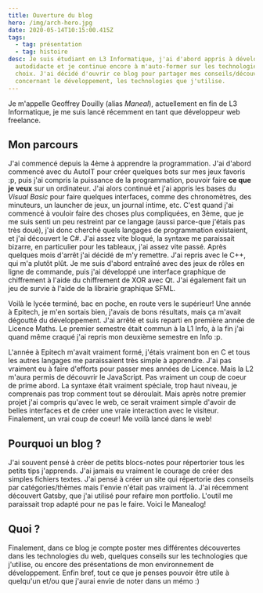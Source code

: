 ```yaml
---
title: Ouverture du blog
hero: /img/arch-hero.jpg
date: 2020-05-14T10:15:00.415Z
tags:
  - tag: présentation
  - tag: histoire
desc: Je suis étudiant en L3 Informatique, j'ai d'abord appris à développer en
  autodidacte et je continue encore à m'auto-former sur les technologies de mon
  choix. J'ai décidé d'ouvrir ce blog pour partager mes conseils/découvertes
  concernant le développement, les technologies que j'utilise.
---
```

Je m'appelle Geoffrey Douilly (alias *Maneal*), actuellement en fin de L3 Informatique, je me suis lancé récemment en tant que développeur web freelance.

## Mon parcours

J'ai commencé depuis la 4ème à apprendre la programmation. J'ai d'abord commencé avec du AutoIT pour créer quelques bots sur mes jeux favoris :p, puis j'ai compris la puissance de la programmation, pouvoir faire **ce que je veux** sur un ordinateur. J'ai alors continué et j'ai appris les bases du *Visual Basic* pour faire quelques interfaces, comme des chronomètres, des minuteurs, un launcher de jeux, un journal intime, etc. C'est quand j'ai commencé à vouloir faire des choses plus compliquées, en 3ème, que je me suis senti un peu restreint par ce langage (aussi parce-que j'étais pas très doué), j'ai donc cherché quels langages de programmation existaient, et j'ai découvert le C#. J'ai assez vite bloqué, la syntaxe me paraissait bizarre, en particulier pour les tableaux, j'ai assez vite passé. Après quelques mois d'arrêt j'ai décidé de m'y remettre. J'ai repris avec le C++, qui m'a plutôt plût. Je me suis d'abord entraîné avec des jeux de rôles en ligne de commande, puis j'ai développé une interface graphique de chiffrement à l'aide du chiffrement de XOR avec Qt. J'ai également fait un jeu de survie à l'aide de la librairie graphique SFML.

Voilà le lycée terminé, bac en poche, en route vers le supérieur! Une année à Epitech, je m'en sortais bien, j'avais de bons résultats, mais ça m'avait dégoutté du développement. J'ai arrêté et suis reparti en première année de Licence Maths. Le premier semestre était commun à la L1 Info, à la fin j'ai quand même craqué j'ai repris mon deuxième semestre en Info :p.

L'année à Epitech m'avait vraiment formé, j'étais vraiment bon en C et tous les autres langages me paraissaient très simple  à apprendre. J'ai pas vraiment eu à faire d'efforts pour passer mes années de Licence. Mais la L2 m'aura permis de découvrir le JavaScript. Pas vraiment un coup de coeur de prime abord. La syntaxe était vraiment spéciale, trop haut niveau, je comprenais pas trop comment tout se déroulait. Mais après notre premier projet j'ai compris qu'avec le web, ce serait vraiment simple d'avoir de belles interfaces et de créer une vraie interaction avec le visiteur. Finalement, un vrai coup de coeur! Me voilà lancé dans le web!

## Pourquoi un blog ?

J'ai souvent pensé à créer de petits blocs-notes pour répertorier tous les petits tips j'apprends. J'ai jamais eu vraiment le courage de créer des simples fichiers textes. J'ai pensé à créer un site qui répertorie des conseils par catégories/thèmes mais l'envie n'était pas vraiment là. J'ai récemment découvert Gatsby, que j'ai utilisé pour refaire mon portfolio. L'outil me paraissait trop adapté pour ne pas le faire. Voici le Manealog!

## Quoi ?

Finalement, dans ce blog je compte poster mes différentes découvertes dans les technologies du web, quelques conseils sur les technologies que j'utilise, ou encore des présentations de mon environnement de développement. Enfin bref, tout ce que je penses pouvoir être utile à quelqu'un et/ou que j'aurai envie de noter dans un mémo :)